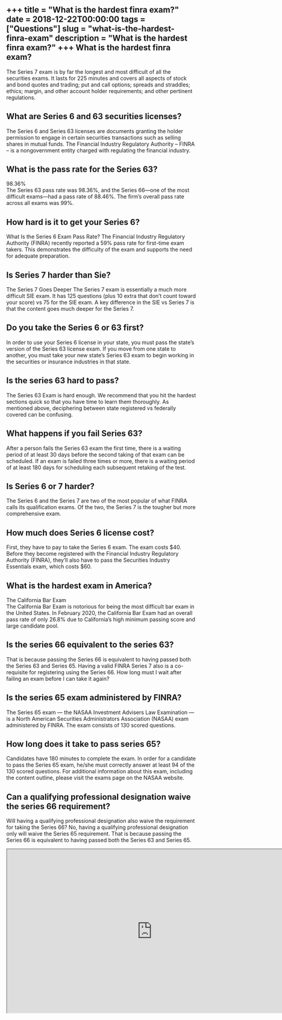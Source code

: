 +++
title = "What is the hardest finra exam?"
date = 2018-12-22T00:00:00
tags = ["Questions"]
slug = "what-is-the-hardest-finra-exam"
description = "What is the hardest finra exam?"
+++
What is the hardest finra exam?
-------------------------------

The Series 7 exam is by far the longest and most difficult of all the securities exams. It lasts for 225 minutes and covers all aspects of stock and bond quotes and trading; put and call options; spreads and straddles; ethics; margin, and other account holder requirements; and other pertinent regulations.

What are Series 6 and 63 securities licenses?
---------------------------------------------

The Series 6 and Series 63 licenses are documents granting the holder permission to engage in certain securities transactions such as selling shares in mutual funds. The Financial Industry Regulatory Authority – FINRA – is a nongovernment entity charged with regulating the financial industry.

What is the pass rate for the Series 63?
----------------------------------------

98.36%  
The Series 63 pass rate was 98.36%, and the Series 66—one of the most difficult exams—had a pass rate of 88.46%. The firm’s overall pass rate across all exams was 99%.

How hard is it to get your Series 6?
------------------------------------

What Is the Series 6 Exam Pass Rate? The Financial Industry Regulatory Authority (FINRA) recently reported a 59% pass rate for first-time exam takers. This demonstrates the difficulty of the exam and supports the need for adequate preparation.

Is Series 7 harder than Sie?
----------------------------

The Series 7 Goes Deeper The Series 7 exam is essentially a much more difficult SIE exam. It has 125 questions (plus 10 extra that don’t count toward your score) vs 75 for the SIE exam. A key difference in the SIE vs Series 7 is that the content goes much deeper for the Series 7.

Do you take the Series 6 or 63 first?
-------------------------------------

In order to use your Series 6 license in your state, you must pass the state’s version of the Series 63 license exam. If you move from one state to another, you must take your new state’s Series 63 exam to begin working in the securities or insurance industries in that state.

Is the series 63 hard to pass?
------------------------------

The Series 63 Exam is hard enough. We recommend that you hit the hardest sections quick so that you have time to learn them thoroughly. As mentioned above, deciphering between state registered vs federally covered can be confusing.

What happens if you fail Series 63?
-----------------------------------

After a person fails the Series 63 exam the first time, there is a waiting period of at least 30 days before the second taking of that exam can be scheduled. If an exam is failed three times or more, there is a waiting period of at least 180 days for scheduling each subsequent retaking of the test.

Is Series 6 or 7 harder?
------------------------

The Series 6 and the Series 7 are two of the most popular of what FINRA calls its qualification exams. Of the two, the Series 7 is the tougher but more comprehensive exam.

How much does Series 6 license cost?
------------------------------------

First, they have to pay to take the Series 6 exam. The exam costs $40. Before they become registered with the Financial Industry Regulatory Authority (FINRA), they’ll also have to pass the Securities Industry Essentials exam, which costs $60.

What is the hardest exam in America?
------------------------------------

The California Bar Exam  
The California Bar Exam is notorious for being the most difficult bar exam in the United States. In February 2020, the California Bar Exam had an overall pass rate of only 26.8% due to California’s high minimum passing score and large candidate pool.

Is the series 66 equivalent to the series 63?
---------------------------------------------

That is because passing the Series 66 is equivalent to having passed both the Series 63 and Series 65. Having a valid FINRA Series 7 also is a co-requisite for registering using the Series 66. How long must I wait after failing an exam before I can take it again?

Is the series 65 exam administered by FINRA?
--------------------------------------------

The Series 65 exam — the NASAA Investment Advisers Law Examination — is a North American Securities Administrators Association (NASAA) exam administered by FINRA. The exam consists of 130 scored questions.

How long does it take to pass series 65?
----------------------------------------

Candidates have 180 minutes to complete the exam. In order for a candidate to pass the Series 65 exam, he/she must correctly answer at least 94 of the 130 scored questions. For additional information about this exam, including the content outline, please visit the exams page on the NASAA website.

Can a qualifying professional designation waive the series 66 requirement?
--------------------------------------------------------------------------

Will having a qualifying professional designation also waive the requirement for taking the Series 66? No, having a qualifying professional designation only will waive the Series 65 requirement. That is because passing the Series 66 is equivalent to having passed both the Series 63 and Series 65.

<iframe allow="accelerometer; autoplay; clipboard-write; encrypted-media; gyroscope; picture-in-picture" allowfullscreen="" class="__youtube_prefs__  epyt-is-override  no-lazyload" data-no-lazy="1" data-origheight="433" data-origwidth="770" data-skipgform_ajax_framebjll="" height="433" id="_ytid_10443" loading="lazy" src="https://www.youtube.com/embed/mXRP5_9WXCs?enablejsapi=1&autoplay=0&cc_load_policy=0&cc_lang_pref=&iv_load_policy=1&loop=0&modestbranding=0&rel=1&fs=1&playsinline=0&autohide=2&theme=dark&color=red&controls=1&" title="YouTube player" width="770"></iframe>